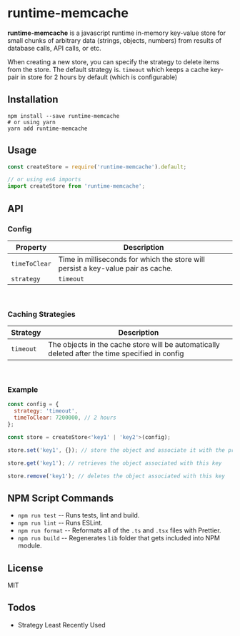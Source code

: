 # runtime-memcache

**runtime-memcache** is a javascript runtime in-memory key-value store for small chunks of arbitrary data (strings, objects, numbers) from results of database calls, API calls, or etc.

When creating a new store, you can specify the strategy to delete items from the store. The default strategy is. `timeout` which keeps a cache key-pair in store for 2 hours by default (which is configurable)

## Installation

```shell
npm install --save runtime-memcache
# or using yarn
yarn add runtime-memcache
```

## Usage

```javascript
const createStore = require('runtime-memcache').default;

// or using es6 imports
import createStore from 'runtime-memcache';
```

## API

### Config

| Property        | Description                                                                       |
| --------------- | --------------------------------------------------------------------------------- |
| `timeToClear`   | Time in milliseconds for which the store will persist a key-value pair as cache.  |
| `strategy`      | `timeout`                                                                         |

<br />

### Caching Strategies

| Strategy        | Description                                                                                     |
| --------------- | ----------------------------------------------------------------------------------------------- |
| `timeout`       | The objects in the cache store will be automatically deleted after the time specified in config |

<br />

### Example

```javascript
const config = {
  strategy: 'timeout',
  timeToClear: 7200000, // 2 hours
};

const store = createStore<'key1' | 'key2'>(config);

store.set('key1', {}); // store the object and associate it with the provided key

store.get('key1'); // retrieves the object associated with this key

store.remove('key1'); // deletes the object associated with this key
```

## NPM Script Commands

* `npm run test` -- Runs tests, lint and build.
* `npm run lint` -- Runs ESLint.
* `npm run format` -- Reformats all of the `.ts` and `.tsx` files with Prettier.
* `npm run build` -- Regenerates `lib` folder that gets included into NPM module.

## License

MIT

## Todos

- Strategy Least Recently Used


